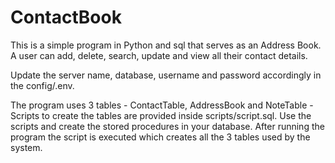 # ContactBook
This is a simple program in Python and sql that serves as an Address Book. A user can add, delete, search, update and view all their contact details. 

Update the server name, database, username and password accordingly in the config/.env. 

The program uses 3 tables - ContactTable, AddressBook and NoteTable - Scripts to create the tables are provided inside scripts/script.sql. Use the scripts and create the stored procedures in your database. After running the program the script is executed which creates all the 3 tables used by the system. 
